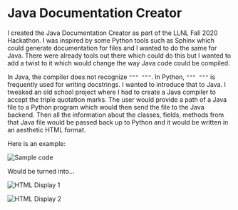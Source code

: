 # Java Documentation Creator

I created the Java Documentation Creator as part of the LLNL Fall 2020 Hackathon. I was inspired by some Python tools such as Sphinx which could generate documentation for files and I wanted to do the same for Java. There were already tools out there which could do this but I wanted to add a twist to it which would change the way Java code could be compiled.

In Java, the compiler does not recognize ` """ """ `. In Python, ` """ """ ` is frequently used for writing docstrings. I wanted to introduce that to Java. I tweaked an old school project where I had to create a Java compiler to accept the triple quotation marks. The user would provide a path of a Java file to a Python program which would then send the file to the Java backend. Then all the information about the classes, fields, methods from that Java file would be passed back up to Python and it would be written in an aesthetic HTML format.

Here is an example:

![Sample code](../sample_code.png)

Would be turned into...

![HTML Display 1](../html1.png)

![HTML Display 2](../html2.png)